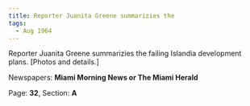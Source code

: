 ```yaml
---  
title: Reporter Juanita Greene summarizies the  
tags:  
  - Aug 1964  
---  
```

  
Reporter Juanita Greene summarizies the failing Islandia development plans. [Photos and details.]  
  
Newspapers: **Miami Morning News or The Miami Herald**  
  
Page: **32**, Section: **A** 
